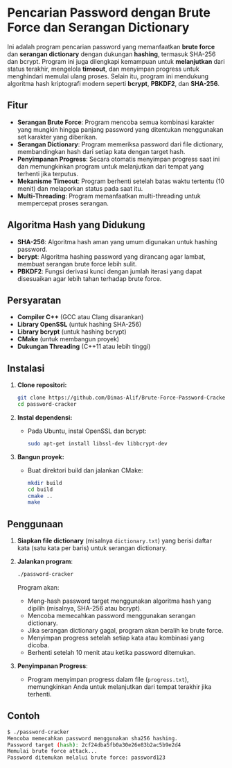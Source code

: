 # Pencarian Password dengan Brute Force dan Serangan Dictionary

Ini adalah program pencarian password yang memanfaatkan **brute force** dan **serangan dictionary** dengan dukungan **hashing**, termasuk SHA-256 dan bcrypt. Program ini juga dilengkapi kemampuan untuk **melanjutkan** dari status terakhir, mengelola **timeout**, dan menyimpan progress untuk menghindari memulai ulang proses. Selain itu, program ini mendukung algoritma hash kriptografi modern seperti **bcrypt**, **PBKDF2**, dan **SHA-256**.

## Fitur

- **Serangan Brute Force**: Program mencoba semua kombinasi karakter yang mungkin hingga panjang password yang ditentukan menggunakan set karakter yang diberikan.
- **Serangan Dictionary**: Program memeriksa password dari file dictionary, membandingkan hash dari setiap kata dengan target hash.
- **Penyimpanan Progress**: Secara otomatis menyimpan progress saat ini dan memungkinkan program untuk melanjutkan dari tempat yang terhenti jika terputus.
- **Mekanisme Timeout**: Program berhenti setelah batas waktu tertentu (10 menit) dan melaporkan status pada saat itu.
- **Multi-Threading**: Program memanfaatkan multi-threading untuk mempercepat proses serangan.

## Algoritma Hash yang Didukung

- **SHA-256**: Algoritma hash aman yang umum digunakan untuk hashing password.
- **bcrypt**: Algoritma hashing password yang dirancang agar lambat, membuat serangan brute force lebih sulit.
- **PBKDF2**: Fungsi derivasi kunci dengan jumlah iterasi yang dapat disesuaikan agar lebih tahan terhadap brute force.

## Persyaratan

- **Compiler C++** (GCC atau Clang disarankan)
- **Library OpenSSL** (untuk hashing SHA-256)
- **Library bcrypt** (untuk hashing bcrypt)
- **CMake** (untuk membangun proyek)
- **Dukungan Threading** (C++11 atau lebih tinggi)

## Instalasi

1. **Clone repositori:**
    ```bash
    git clone https://github.com/Dimas-Alif/Brute-Force-Password-Cracker.git
    cd password-cracker
    ```

2. **Instal dependensi:**
    - Pada Ubuntu, instal OpenSSL dan bcrypt:
      ```bash
      sudo apt-get install libssl-dev libbcrypt-dev
      ```

3. **Bangun proyek:**
    - Buat direktori build dan jalankan CMake:
      ```bash
      mkdir build
      cd build
      cmake ..
      make
      ```

## Penggunaan

1. **Siapkan file dictionary** (misalnya `dictionary.txt`) yang berisi daftar kata (satu kata per baris) untuk serangan dictionary.

2. **Jalankan program**:
    ```bash
    ./password-cracker
    ```

    Program akan:
    - Meng-hash password target menggunakan algoritma hash yang dipilih (misalnya, SHA-256 atau bcrypt).
    - Mencoba memecahkan password menggunakan serangan dictionary.
    - Jika serangan dictionary gagal, program akan beralih ke brute force.
    - Menyimpan progress setelah setiap kata atau kombinasi yang dicoba.
    - Berhenti setelah 10 menit atau ketika password ditemukan.

3. **Penyimpanan Progress**:
    - Program menyimpan progress dalam file (`progress.txt`), memungkinkan Anda untuk melanjutkan dari tempat terakhir jika terhenti.

## Contoh

```bash
$ ./password-cracker
Mencoba memecahkan password menggunakan sha256 hashing.
Password target (hash): 2cf24dba5fb0a30e26e83b2ac5b9e2d4
Memulai brute force attack...
Password ditemukan melalui brute force: password123
